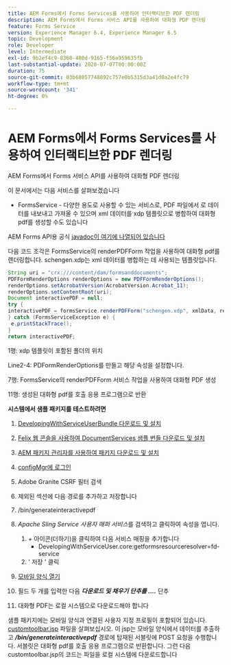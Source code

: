 ```yaml
---
title: AEM Forms에서 Forms Services를 사용하여 인터랙티브한 PDF 렌더링
description: AEM Forms에서 Forms 서비스 API를 사용하여 대화형 PDF 렌더링
feature: Forms Service
version: Experience Manager 6.4, Experience Manager 6.5
topic: Development
role: Developer
level: Intermediate
exl-id: 9b2ef4c9-8360-480d-9165-f56a959635fb
last-substantial-update: 2020-07-07T00:00:00Z
duration: 75
source-git-commit: 03b68057748892c757e0b5315d3a41d0a2e4fc79
workflow-type: tm+mt
source-wordcount: '341'
ht-degree: 0%

---
```


# AEM Forms에서 Forms Services를 사용하여 인터랙티브한 PDF 렌더링

AEM Forms에서 Forms 서비스 API를 사용하여 대화형 PDF 렌더링

이 문서에서는 다음 서비스를 살펴보겠습니다

* FormsService - 다양한 용도로 사용할 수 있는 서비스로, PDF 파일에서 로 데이터를 내보내고 가져올 수 있으며 xml 데이터를 xdp 템플릿으로 병합하여 대화형 pdf를 생성할 수도 있습니다

AEM Forms API용 공식 [javadoc이 여기에 나열되어 있습니다](https://helpx.adobe.com/aem-forms/6/javadocs/com/adobe/fd/output/api/package-summary.html)

다음 코드 조각은 FormsService의 renderPDFForm 작업을 사용하여 대화형 pdf를 렌더링합니다. schengen.xdp는 xml 데이터를 병합하는 데 사용되는 템플릿입니다.

```java
String uri = "crx:///content/dam/formsanddocuments";
PDFFormRenderOptions renderOptions = new PDFFormRenderOptions();
renderOptions.setAcrobatVersion(AcrobatVersion.Acrobat_11);
renderOptions.setContentRoot(uri);
Document interactivePDF = null;
try {
interactivePDF = formsService.renderPDFForm("schengen.xdp", xmlData, renderOptions);
} catch (FormsServiceException e) {
 e.printStackTrace();
}
return interactivePDF;
```

1행: xdp 템플릿이 포함된 폴더의 위치

Line2-4: PDFormRenderOptions를 만들고 해당 속성을 설정합니다.

7행: FormsService의 renderPDFForm 서비스 작업을 사용하여 대화형 PDF 생성

11행: 생성된 대화형 pdf를 호출 응용 프로그램으로 반환

**시스템에서 샘플 패키지를 테스트하려면**
1. [DevelopingWithServiceUserBundle 다운로드 및 설치](/help/forms/assets/common-osgi-bundles/DevelopingWithServiceUser.jar)
1. [Felix 웹 콘솔을 사용하여 DocumentServices 샘플 번들 다운로드 및 설치](/help/forms/assets/common-osgi-bundles/AEMFormsDocumentServices.core-1.0-SNAPSHOT.jar)
1. [AEM 패키지 관리자를 사용하여 패키지 다운로드 및 설치](assets/downloadinteractivepdffrommobileform.zip)

1. [configMgr에 로그인](http://localhost:4502/system/console/configMgr)
1. Adobe Granite CSRF 필터 검색
1. 제외된 섹션에 다음 경로를 추가하고 저장합니다
1. /bin/generateinteractivepdf
1. _Apache Sling Service 사용자 매퍼 서비스_&#x200B;를 검색하고 클릭하여 속성을 엽니다.
   1. *+* 아이콘(더하기)을 클릭하여 다음 서비스 매핑을 추가합니다
      * DevelopingWithServiceUser.core:getformsresourceresolver=fd-service
   1. &#39; 저장 &#39; 클릭
1. [모바일 양식 열기](http://localhost:4502/content/dam/formsanddocuments/schengen.xdp/jcr:content)
1. 필드 두 개를 입력한 다음 ***다운로드 및 채우기 단추를 ....*** 단추
1. 대화형 PDF는 로컬 시스템으로 다운로드해야 합니다


샘플 패키지에는 모바일 양식과 연결된 사용자 지정 프로필이 포함되어 있습니다. [customtoolbar.jsp](http://localhost:4502/apps/AEMFormsDemoListings/customprofiles/addImageToMobileForm/demo/customtoolbar.jsp) 파일을 살펴보십시오. 이 jsp는 모바일 양식에서 데이터를 추출하고 ***/bin/generateinteractivepdf*** 경로에 탑재된 서블릿에 POST 요청을 수행합니다. 서블릿은 대화형 pdf를 호출 응용 프로그램으로 반환합니다. 그런 다음 customtoolbar.jsp의 코드는 파일을 로컬 시스템에 다운로드합니다
